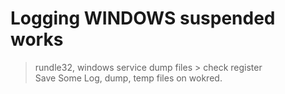 # Logging WINDOWS suspended works  

> rundle32, windows service dump files > check register  
> Save Some Log, dump, temp files on wokred.
